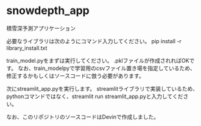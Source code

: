 # snowdepth_app
積雪深予測アプリケーション

必要なライブラリは次のようにコマンド入力してください。
pip install -r library_install.txt

train_model.pyをまずは実行してください。
.pklファイルが作成されればOKです。
なお、train_modelpyで学習用のcsvファイル置き場を指定しているため、修正するかもしくはソースコードに倣う必要があります。

次にstreamlit_app.pyを実行します。
streamlitライブラリで実装しているため、pythonコマンドではなく、streamlit run streamlit_app.pyと入力してください。

なお、このリポジトリのソースコードはDevinで作成しました。
